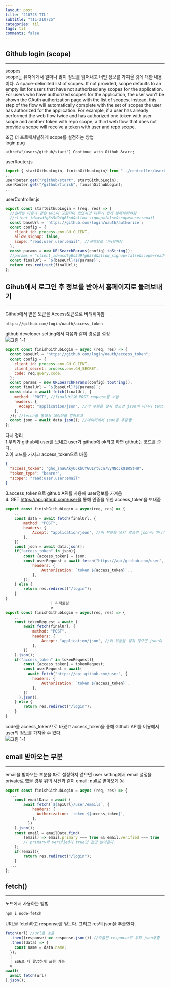 ```yaml
---
layout: post
title: "210725-TIL"
subtitle: "TIL-210725"
categories: til
tags: til
comments: false
---
```


## Github login (scope)

---

[scopes](https://docs.github.com/en/developers/apps/building-oauth-apps/scopes-for-oauth-apps)  
scope는 유저에게서 얼마나 많이 정보를 읽어내고 너떤 정보를 가져올 것에 대한 내용이다.
A space-delimited list of scopes. If not provided, scope defaults to an empty list for users that have not authorized any scopes for the application. For users who have authorized scopes for the application, the user won't be shown the OAuth authorization page with the list of scopes. Instead, this step of the flow will automatically complete with the set of scopes the user has authorized for the application. For example, if a user has already performed the web flow twice and has authorized one token with user scope and another token with repo scope, a third web flow that does not provide a scope will receive a token with user and repo scope.

조금 더 프로페셔널하게 scope를 설정하는 방법  
login.pug

```pug
a(href="/users/github/start") Continue with Github &rarr;
```

userRouter.js

```javascript
import { startGithubLogin, finishGithubLogin} from "../controller/userController";
...
userRouter.get("/github/start", startGithubLogin);
userRouter.get("/github/finish", finishGithubLogin);
...
```

userController.js

```javascript
export const startGithubLogin = (req, res) => {
  //원래는 다음과 같은 URL이 포함되어 있었지만 다루기 쉽게 분해해줘야함
  //client_id=asdfg6s5d9fg65sd&allow_signup=false&scope=user:email
  const baseUrl = `https://github.com/login/oauth/authorize`;
  const config = {
    client_id: process.env.GH_CLIENT,
    allow_signup: false,
    scope: "read:user user:email", //공백으로 나눠줘야함
  };
  const params = new URLSearchParams(config).toString();
  //params = "client_id=asdfg6s5d9fg65sd&allow_signup=false&scope=read%3Auser+user%3Aemail"
  const finalUrl = `${baseUrl}?${params}`;
  return res.redirect(finalUrl);
};
```

## Gihub에서 로그인 후 정보를 받아서 홈페이지로 돌려보내기

---

Github에서 받은 토큰을 Access토큰으로 바꿔줘야함

```
https://github.com/login/oauth/access_token
```

github developer setting에서 다음과 같이 경로를 설정  
![그림 1-1](/assets/img/web/스크린샷2021-07-25.PNG)

```javascript
export const finishGithubLogin = async (req, res) => {
  const baseUrl = "https://github.com/login/oauth/access_token";
  const config = {
    client_id: process.env.GH_CLIENT,
    client_secret: process.env.GH_SECRET,
    code: req.query.code,
  };
  const params = new URLSearchParams(config).toString();
  const finalUrl = `${baseUrl}?${params}`;
  const data = await fetch(finalUrl, {
    method: "POST", //finalUrl에 POST request를 보냄
    headers: {
      Accept: "application/json", //이 부분을 넣지 않으면 json이 아니라 text가 됨
    },
  }); //fetch를 통해서 데이터를 받아오고
  const json = await data.json(); //데이터에서 json을 추출함
};
```

다시 정리  
1.우리가 github에 user를 보내고 user가 github에 ok라고 하면 github는 코드를 준다.  
2.이 코드를 가지고 access_token으로 바꿈

```json
{
  "access_token": "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",
  "token_type": "bearer",
  "scope": "read:user,user:email"
}
```

3.access_token으로 github API를 사용해 user정보를 가져옴  
4. GET https://api.github.com/user을 통해 인증을 위한 access_token을 보내줌

```javascript
export const finishGithubLogin = async(req, res) => {
    ...
    const data = await fetch(finalUrl, {
        method: "POST",
        headers: {
            Accept: "application/json", //이 부분을 넣지 않으면 json이 아니라 text가 됨
        },
    })
    const json = await data.json();
    if("access_token" in json){
        const {access_token} = json;
        const userRequest = await fetch("https://api/github.com/user", {
            headers: {
                Authorization: `token ${access_token}`;,
            },
        });
    } else {
        return res.redirect("/login");
    }
}
                    | 리팩토링
                    v
export const finishGithubLogin = async(req, res) => {
    ...
    const tokenRequest = await (
        await fetch(finalUrl, {
            method: "POST",
            headers: {
                Accept: "application/json", //이 부분을 넣지 않으면 json이 아니라 text가 됨
            },
        })
    ).json();
    if("access_token" in tokenRequest){
        const {access_token} = tokenRequest;
        const userRequest = await(
          await fetch("https://api.github.com/user", {
            headers: {
                Authorization: `token ${access_token}`,
            },
        })
      ).json();
    } else {
        return res.redirect("/login");
    }
}
```

code를 access_token으로 바꿨고 access_token을 통해 Github API를 이용해서 user의 정보를 가져올 수 있다.  
 ![그림 1-1](/assets/img/web/스크린샷2021-07-25_2.PNG)

## email 받아오는 부분

---

email을 받아오는 부분을 따로 설정하지 않으면 user setting에서 email 설정을 private로 했을 경우 위의 사진과 같이 email: null로 받아오게 됨

```javascript
export const finishGithubLogin = async (req, res) => {
  ...
    const emailData = await (
        await fetch(`${apiUrl}/user/emails`, {
            headers: {
              Authorization: `token ${access_token}`,
            },
          })
    ).json();
    const email = emailData.find(
        (email) => email.primary === true && email.verified === true
        // primary와 verified가 true인 값만 받아온다.
    );
    if(!email){
        return res.redirect("/login");
    }
  ...
};
```

## fetch()

---

노드에서 사용하는 방법

```javascript
npm i node-fetch
```

URL을 fetch하고 response를 얻는다. 그리고 res의 json을 추출한다.

```javascript
fetch(url) //url을 호출
  .then((response) => response.json()) //호출된 response로 부터 json추출
  .then((data) => {
    const name = data.name;
  });
  |
  | ES6로 더 깔끔하게 표현 가능
  v
await(
  await fetch(url)
).json();
```
